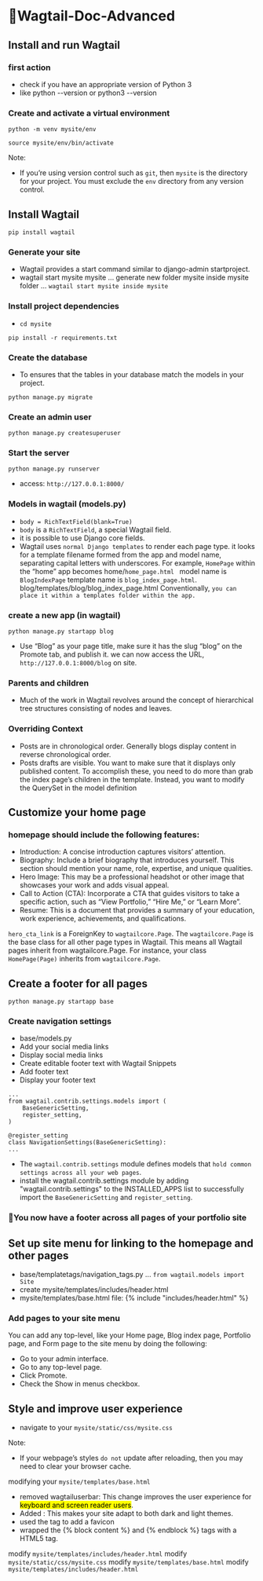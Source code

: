# 🚀Wagtail-Doc-Advanced

## Install and run Wagtail
### first action
* check if you have an appropriate version of Python 3
* like python --version  or  python3 --version

### Create and activate a virtual environment
```
python -m venv mysite/env
```
```
source mysite/env/bin/activate
```
Note:
+ If you’re using version control such as `git`, then `mysite` is the directory for your project. You must exclude the `env` directory from any version control.

## Install Wagtail
```
pip install wagtail
```
### Generate your site
* Wagtail provides a start command similar to django-admin startproject.
* wagtail start mysite mysite  ...  generate new folder mysite inside mysite folder ... `wagtail start mysite inside mysite`
### Install project dependencies
- `cd mysite`
```
pip install -r requirements.txt
```
### Create the database
- To ensures that the tables in your database match the models in your project.
```
python manage.py migrate
```
### Create an admin user
```
python manage.py createsuperuser
```
### Start the server
```
python manage.py runserver
```
* access: `http://127.0.0.1:8000/`

### Models in wagtail (models.py)
* `body = RichTextField(blank=True)`
* `body` is a `RichTextField`, a special Wagtail field.
* it is possible to use Django core fields.
* Wagtail uses `normal Django templates` to render each page type. it looks for a template filename formed 
  from the app and model name, separating capital letters with underscores.
  For example, `HomePage` within the “home” app becomes home/`home_page.html `
  model name is `BlogIndexPage` template name is `blog_index_page.html`. blog/templates/blog/blog_index_page.html
  Conventionally, `you can place it within a templates folder within the app.`

### create a new app (in wagtail)
```
python manage.py startapp blog
```

* Use “Blog” as your page title, make sure it has the slug “blog” on the Promote tab, and publish it.
  we can now access the URL, `http://127.0.0.1:8000/blog` on site.
### Parents and children
* Much of the work in Wagtail revolves around the concept of hierarchical tree structures consisting of nodes and leaves.

### Overriding Context
* Posts are in chronological order. Generally blogs display content in reverse chronological order.
* Posts drafts are visible. You want to make sure that it displays only published content.
  To accomplish these, you need to do more than grab the index page’s children in the template. Instead, you want to modify the QuerySet in the model definition



## Customize your home page

### homepage should include the following features:
* Introduction: A concise introduction captures visitors’ attention.
* Biography: Include a brief biography that introduces yourself. This section should mention your name, role, expertise, and unique qualities.
* Hero Image: This may be a professional headshot or other image that showcases your work and adds visual appeal.
* Call to Action (CTA): Incorporate a CTA that guides visitors to take a specific action, such as “View Portfolio,” “Hire Me,” or “Learn More”.
* Resume: This is a document that provides a summary of your education, work experience, achievements, and qualifications.

`hero_cta_link` is a ForeignKey to `wagtailcore.Page`. The `wagtailcore.Page` is the base class for all other page types in Wagtail. 
This means all Wagtail pages inherit from wagtailcore.Page. For instance, your class `HomePage(Page)` inherits from `wagtailcore.Page`.

## Create a footer for all pages

```
python manage.py startapp base
```

### Create navigation settings
* base/models.py
* Add your social media links
* Display social media links
* Create editable footer text with Wagtail Snippets
* Add footer text
* Display your footer text


```
...
from wagtail.contrib.settings.models import (
    BaseGenericSetting,
    register_setting,
)

@register_setting
class NavigationSettings(BaseGenericSetting):
...

```
* The `wagtail.contrib.settings` module defines models that `hold common settings across all your web pages`.
* install the wagtail.contrib.settings module by adding "wagtail.contrib.settings" to the INSTALLED_APPS list
  to successfully import the `BaseGenericSetting` and `register_setting`.

### 🎉You now have a footer across all pages of your portfolio site


## Set up site menu for linking to the homepage and other pages
* base/templatetags/navigation_tags.py ... `from wagtail.models import Site`
* create mysite/templates/includes/header.html
* mysite/templates/base.html file:
  {% include "includes/header.html" %}
 
### Add pages to your site menu
You can add any top-level, like your Home page, Blog index page, Portfolio page, and Form page to the site menu by doing the following:
* Go to your admin interface.
* Go to any top-level page.
* Click Promote.
* Check the Show in menus checkbox.


## Style and improve user experience
+ navigate to your `mysite/static/css/mysite.css`

Note:
+ If your webpage’s styles `do not` update after reloading, then you may need to clear your browser cache.

modifying your `mysite/templates/base.html`
+ removed wagtailuserbar: This change improves the user experience for <mark>keyboard and screen reader users</mark>.
+ Added <meta name="color-scheme" content="light dark">: This makes your site adapt to both dark and light themes.
+ used the <link> tag to add a favicon
+ wrapped the {% block content %} and {% endblock %} tags with a <main> HTML5 tag.

modify `mysite/templates/includes/header.html`
modify `mysite/static/css/mysite.css`
modify `mysite/templates/base.html`
modify `mysite/templates/includes/header.html`
